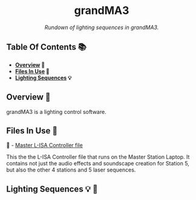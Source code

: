 <h1 align="center">
grandMA3
</h1>

<p align="center">
  <i align="center">
  Rundown of lighting sequences in grandMA3.
  </i>
</p>

## Table Of Contents 📚

<b>

- [Overview](#overview) 📃
- [Files In Use](#files-in-use) 📂
- [Lighting Sequences](#lighting-sequences) 💡

</b>

## <a id="overview"> Overview 📃</a>

grandMA3 is a lighting control software.

## <a id="files-in-use"> Files In Use 📂</a>

📄 - [Master L-ISA Controller file](https://github.com/uselesskcid/EGL314-Project-S.O.N.I.C-Team-C-POC/tree/main/MVP/L-ISA_Controller/MAINFILE_POC_FINAL.lisa)

This the the L-ISA Controller file that runs on the Master Station Laptop. It contains not just the audio effects and soundscape creation for Station 5, but also the other 4 stations and 5 laser sequences.

## <a id="lighting-sequences"> Lighting Sequences 💡 </a> 📄

